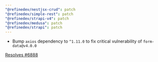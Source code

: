 ```yaml
---
"@refinedev/nestjsx-crud": patch
"@refinedev/simple-rest": patch
"@refinedev/strapi-v4": patch
"@refinedev/medusa": patch
"@refinedev/strapi": patch
---
```


- Bump `axios` dependency to `^1.11.0` to fix critical vulnerability of `form-data@v4.0.0`

[Resolves #6888](https://github.com/refinedev/refine/issues/6888)

